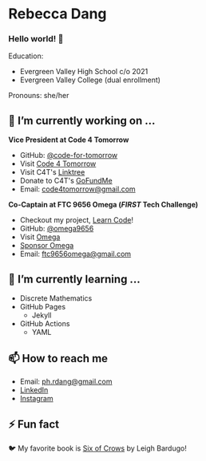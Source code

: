 # Rebecca Dang
### Hello world! 👋
Education: 
- Evergreen Valley High School c/o 2021
- Evergreen Valley College (dual enrollment)

Pronouns: she/her

## 🔭 I’m currently working on ...
**Vice President at Code 4 Tomorrow**
* GitHub: [@code-for-tomorrow](https://github.com/code-for-tomorrow)
* Visit [Code 4 Tomorrow](https://code4tomorrow.org)
* Visit C4T's [Linktree](https://linktr.ee/code4tomorrow)
* Donate to C4T's [GoFundMe](https://gf.me/u/x4zn9m)
* Email: [code4tomorrow@gmail.com](mailto:code4tomorrow@gmail.com)

**Co-Captain at FTC 9656 Omega (*FIRST* Tech Challenge)**
* Checkout my project, [Learn Code](https://omega9656.github.io/learn-code)!
* GitHub: [@omega9656](https://github.com/omega9656)
* Visit [Omega](https://omegarobotics.wordpress.com)
* [Sponsor Omega](https://bit.ly/sponsoromega)
* Email: [ftc9656omega@gmail.com](mailto:ftc9656omega@gmail.com)

## 🌱 I’m currently learning ...
- Discrete Mathematics
- GitHub Pages
  - Jekyll
- GitHub Actions
  - YAML
  
## 📫 How to reach me
- Email: [ph.rdang@gmail.com](mailto:ph.rdang@gmail.com)
- [LinkedIn](https://linkedin.com/in/dang-rebecca)
- [Instagram](https://instagram.com/dang_rebecca)
  
## ⚡ Fun fact
🐦 My favorite book is [Six of Crows](https://www.goodreads.com/book/show/23437156-six-of-crows) by Leigh Bardugo!


<!--
**phrdang/phrdang** is a ✨ _special_ ✨ repository because its `README.md` (this file) appears on your GitHub profile.

Here are some ideas to get you started:
- 👯 I’m looking to collaborate on ...
- 🤔 I’m looking for help with ...
- 💬 Ask me about ...
-->
